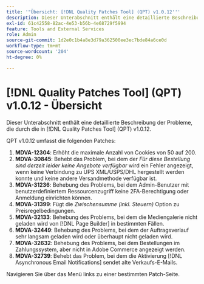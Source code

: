 ```yaml
---
title: '"Übersicht: [!DNL Quality Patches Tool] (QPT) v1.0.12'''
description: Dieser Unterabschnitt enthält eine detaillierte Beschreibung der Probleme, die durch die in [!DNL Quality Patches Tool] (QPT) v1.0.12.
exl-id: 61c42558-82ac-4e53-b56b-4e68729f5994
feature: Tools and External Services
role: Admin
source-git-commit: 1d2e0c1b4a8e3d79a362500ee3ec7bde84a6ce0d
workflow-type: tm+mt
source-wordcount: '204'
ht-degree: 0%

---
```


# [!DNL Quality Patches Tool] (QPT) v1.0.12 - Übersicht

Dieser Unterabschnitt enthält eine detaillierte Beschreibung der Probleme, die durch die in [!DNL Quality Patches Tool] (QPT) v1.0.12.

QPT v1.0.12 umfasst die folgenden Patches:

1. **MDVA-12304**: Erhöht die maximale Anzahl von Cookies von 50 auf 200.
1. **MDVA-30845**: Behebt das Problem, bei dem der *Für diese Bestellung sind derzeit leider keine Angebote verfügbar* wird ein Fehler angezeigt, wenn keine Verbindung zu UPS XML/USPS/DHL hergestellt werden konnte und keine andere Versandmethode verfügbar ist.
1. **MDVA-31236**: Behebung des Problems, bei dem Admin-Benutzer mit benutzerdefiniertem Ressourcenzugriff keine 2FA-Berechtigung oder Anmeldung einrichten können.
1. **MDVA-31399**: Fügt die *Zwischensumme (inkl. Steuern)* Option zu Preisregelbedingungen.
1. **MDVA-32133**: Behebung des Problems, bei dem die Mediengalerie nicht geladen wird von [!DNL Page Builder] in bestimmten Fällen.
1. **MDVA-32449**: Behebung des Problems, bei dem der Auftragsverlauf sehr langsam geladen wird oder überhaupt nicht geladen wird.
1. **MDVA-32632**: Behebung des Problems, bei dem Bestellungen im Zahlungssystem, aber nicht in Adobe Commerce angezeigt werden.
1. **MDVA-32739**: Behebt das Problem, bei dem die Aktivierung [!DNL Asynchronous Email Notifications] sendet alte Verkaufs-E-Mails.

Navigieren Sie über das Menü links zu einer bestimmten Patch-Seite.
